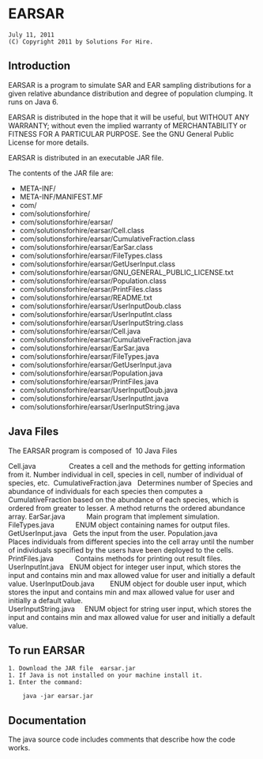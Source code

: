 # EARSAR

    July 11, 2011
    (C) Copyright 2011 by Solutions For Hire.

## Introduction

EARSAR is a program to simulate SAR and EAR sampling distributions for a given 
relative abundance distribution and degree of population clumping. It runs on 
Java 6.

EARSAR is distributed in the hope that it will be useful, but WITHOUT ANY 
WARRANTY; without even the implied warranty of MERCHANTABILITY or FITNESS FOR A PARTICULAR PURPOSE.  See the GNU General Public License for more details.

EARSAR is distributed in an executable JAR file.

The contents of the JAR file are:
* META-INF/
* META-INF/MANIFEST.MF
* com/
* com/solutionsforhire/
* com/solutionsforhire/earsar/
* com/solutionsforhire/earsar/Cell.class
* com/solutionsforhire/earsar/CumulativeFraction.class
* com/solutionsforhire/earsar/EarSar.class
* com/solutionsforhire/earsar/FileTypes.class
* com/solutionsforhire/earsar/GetUserInput.class
* com/solutionsforhire/earsar/GNU_GENERAL_PUBLIC_LICENSE.txt
* com/solutionsforhire/earsar/Population.class
* com/solutionsforhire/earsar/PrintFiles.class
* com/solutionsforhire/earsar/README.txt
* com/solutionsforhire/earsar/UserInputDoub.class
* com/solutionsforhire/earsar/UserInputInt.class
* com/solutionsforhire/earsar/UserInputString.class
* com/solutionsforhire/earsar/Cell.java
* com/solutionsforhire/earsar/CumulativeFraction.java
* com/solutionsforhire/earsar/EarSar.java
* com/solutionsforhire/earsar/FileTypes.java
* com/solutionsforhire/earsar/GetUserInput.java
* com/solutionsforhire/earsar/Population.java
* com/solutionsforhire/earsar/PrintFiles.java
* com/solutionsforhire/earsar/UserInputDoub.java
* com/solutionsforhire/earsar/UserInputInt.java
* com/solutionsforhire/earsar/UserInputString.java

## Java Files

The EARSAR program is composed of  10 Java Files 

Cell.java                 Creates a cell and the methods for getting information
                          from it.  Number individual in cell, species in cell, 
                          number of individual of species, etc. 
CumulativeFraction.java   Determines number of Species and abundance of 
                          individuals for each species then computes a 
                          CumulativeFraction based on the abundance of each 
                          species, which is ordered from greater to lesser.
                          A method returns the ordered abundance array.	
EarSar.java	          Main program that implement simulation.
FileTypes.java	          ENUM object containing names for output files.
GetUserInput.java	  Gets the input from the user.
Population.java           Places individuals from different species into the 
                          cell array until the number of individuals specified 
                          by the users have been deployed to the cells.
PrintFiles.java           Contains methods for printing out result files.
UserInputInt.java	  ENUM object for integer user input, which stores the 
                          input and contains min and max allowed value for user 
                          and initially a default value.
UserInputDoub.java        ENUM object for double user input, which stores the 
                          input and contains min and max allowed value for user
                          and initially a default value.	
UserInputString.java      ENUM object for string user input, which stores the 
                          input and contains min and max allowed value for user
                          and initially a default value.

## To run EARSAR
    1. Download the JAR file  earsar.jar
    1. If Java is not installed on your machine install it.
    1. Enter the command: 

        java -jar earsar.jar

## Documentation 

The java source code includes comments that describe how the code works.


